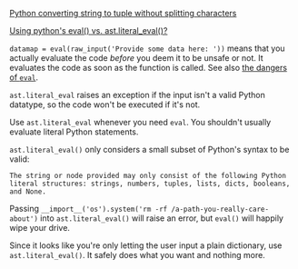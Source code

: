 [Python converting string to tuple without splitting characters](https://stackoverflow.com/questions/16449184/python-converting-string-to-tuple-without-splitting-characters)

[Using python's eval() vs. ast.literal_eval()?](https://stackoverflow.com/questions/15197673/using-pythons-eval-vs-ast-literal-eval)



`datamap = eval(raw_input('Provide some data here: '))` means that you actually evaluate the code *before* you deem it to be unsafe or not. It evaluates the code as soon as the function is called. See also [the dangers of `eval`](http://nedbatchelder.com/blog/201206/eval_really_is_dangerous.html).

`ast.literal_eval` raises an exception if the input isn't a valid Python datatype, so the code won't be executed if it's not.

Use `ast.literal_eval` whenever you need `eval`. You shouldn't usually evaluate literal Python statements.



`ast.literal_eval()` only considers a small subset of Python's syntax to be valid:

```
The string or node provided may only consist of the following Python literal structures: strings, numbers, tuples, lists, dicts, booleans, and None.
```

Passing `__import__('os').system('rm -rf /a-path-you-really-care-about')` into `ast.literal_eval()` will raise an error, but `eval()` will happily wipe your drive.

Since it looks like you're only letting the user input a plain dictionary, use `ast.literal_eval()`. It safely does what you want and nothing more.
